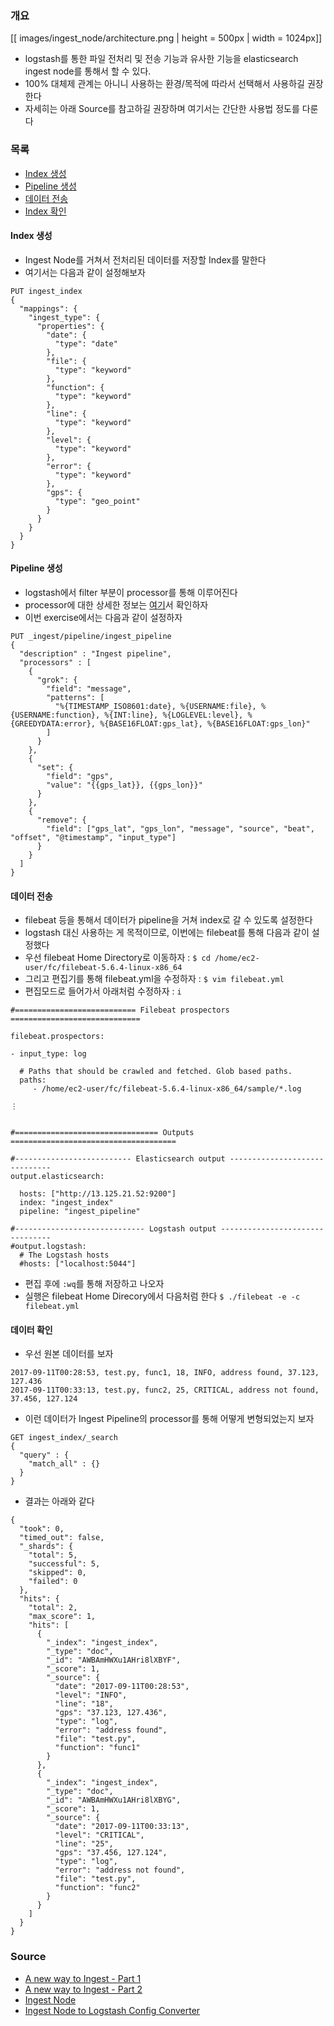 ### 개요

[[ images/ingest_node/architecture.png | height = 500px | width = 1024px]]

* logstash를 통한 파일 전처리 및 전송 기능과 유사한 기능을 elasticsearch ingest node를 통해서 할 수 있다.
* 100% 대체제 관계는 아니니 사용하는 환경/목적에 따라서 선택해서 사용하길 권장한다
* 자세히는 아래 Source를 참고하길 권장하며 여기서는 간단한 사용법 정도를 다룬다

### 목록

* [Index 생성](#index)
* [Pipeline 생성](#pipeline)
* [데이터 전송](#send)
* [Index 확인](#check)

<a name='index'></a>
#### Index 생성

* Ingest Node를 거쳐서 전처리된 데이터를 저장할 Index를 말한다
* 여기서는 다음과 같이 설정해보자
```
PUT ingest_index
{
  "mappings": {
    "ingest_type": {
      "properties": {
        "date": {
          "type": "date"
        },
        "file": {
          "type": "keyword"
        },
        "function": {
          "type": "keyword"
        },
        "line": {
          "type": "keyword"
        },
        "level": {
          "type": "keyword"
        },
        "error": {
          "type": "keyword"
        },
        "gps": {
          "type": "geo_point"
        }
      }
    }
  }
}
```

<a name='pipeline'></a>
#### Pipeline 생성
* logstash에서 filter 부분이 processor를 통해 이루어진다
* processor에 대한 상세한 정보는 [여기](https://www.elastic.co/guide/en/elasticsearch/reference/master/ingest-processors.html)서 확인하자
* 이번 exercise에서는 다음과 같이 설정하자

```
PUT _ingest/pipeline/ingest_pipeline
{
  "description" : "Ingest pipeline",
  "processors" : [
    {
      "grok": {
        "field": "message",
        "patterns": [
          "%{TIMESTAMP_ISO8601:date}, %{USERNAME:file}, %{USERNAME:function}, %{INT:line}, %{LOGLEVEL:level}, %{GREEDYDATA:error}, %{BASE16FLOAT:gps_lat}, %{BASE16FLOAT:gps_lon}"
        ]
      }
    },
    {
      "set": {
        "field": "gps",
        "value": "{{gps_lat}}, {{gps_lon}}"
      }
    },
    {
      "remove": {
        "field": ["gps_lat", "gps_lon", "message", "source", "beat", "offset", "@timestamp", "input_type"]
      }
    }
  ]
}
```
<a name='esnd'></a>
#### 데이터 전송

* filebeat 등을 통해서 데이터가 pipeline을 거쳐 index로 갈 수 있도록 설정한다
* logstash 대신 사용하는 게 목적이므로, 이번에는 filebeat를 통해 다음과 같이 설정했다
* 우선 filebeat Home Directory로 이동하자 : `$ cd /home/ec2-user/fc/filebeat-5.6.4-linux-x86_64`
* 그리고 편집기를 통해 filebeat.yml을 수정하자 : `$ vim filebeat.yml`
* 편집모드로 들어가서 아래처럼 수정하자 : `i`

```
#=========================== Filebeat prospectors =============================

filebeat.prospectors:

- input_type: log

  # Paths that should be crawled and fetched. Glob based paths.
  paths:
     - /home/ec2-user/fc/filebeat-5.6.4-linux-x86_64/sample/*.log

⋮


#================================ Outputs =====================================

#-------------------------- Elasticsearch output ------------------------------
output.elasticsearch:

  hosts: ["http://13.125.21.52:9200"]
  index: "ingest_index"
  pipeline: "ingest_pipeline"

#----------------------------- Logstash output --------------------------------
#output.logstash:
  # The Logstash hosts
  #hosts: ["localhost:5044"]
```

* 편집 후에 `:wq`를 통해 저장하고 나오자
* 실행은 filebeat Home Direcory에서 다음처럼 한다 `$ ./filebeat -e -c filebeat.yml`

<a name='check'></a>
#### 데이터 확인

* 우선 원본 데이터를 보자
```
2017-09-11T00:28:53, test.py, func1, 18, INFO, address found, 37.123, 127.436
2017-09-11T00:33:13, test.py, func2, 25, CRITICAL, address not found, 37.456, 127.124
```

* 이런 데이터가 Ingest Pipeline의 processor를 통해 어떻게 변형되었는지 보자
```
GET ingest_index/_search
{
  "query" : {
    "match_all" : {}
  }
}
```

* 결과는 아래와 같다
```
{
  "took": 0,
  "timed_out": false,
  "_shards": {
    "total": 5,
    "successful": 5,
    "skipped": 0,
    "failed": 0
  },
  "hits": {
    "total": 2,
    "max_score": 1,
    "hits": [
      {
        "_index": "ingest_index",
        "_type": "doc",
        "_id": "AWBAmHWXu1AHri8lXBYF",
        "_score": 1,
        "_source": {
          "date": "2017-09-11T00:28:53",
          "level": "INFO",
          "line": "18",
          "gps": "37.123, 127.436",
          "type": "log",
          "error": "address found",
          "file": "test.py",
          "function": "func1"
        }
      },
      {
        "_index": "ingest_index",
        "_type": "doc",
        "_id": "AWBAmHWXu1AHri8lXBYG",
        "_score": 1,
        "_source": {
          "date": "2017-09-11T00:33:13",
          "level": "CRITICAL",
          "line": "25",
          "gps": "37.456, 127.124",
          "type": "log",
          "error": "address not found",
          "file": "test.py",
          "function": "func2"
        }
      }
    ]
  }
}
```



### Source

* [A new way to Ingest - Part 1](https://www.elastic.co/blog/new-way-to-ingest-part-1)
* [A new way to Ingest - Part 2](https://www.elastic.co/blog/new-way-to-ingest-part-2)
* [Ingest Node](https://www.elastic.co/guide/en/elasticsearch/reference/master/ingest.html)
* [Ingest Node to Logstash Config Converter](https://www.elastic.co/blog/ingest-node-to-logstash-configuration-converter)